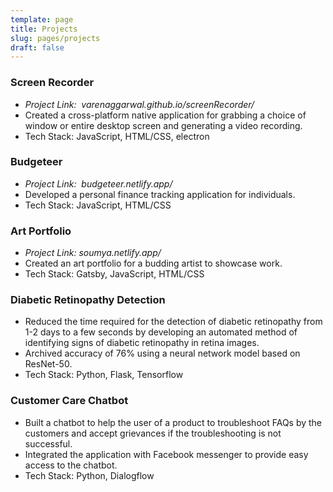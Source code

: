 ```yaml
---
template: page
title: Projects
slug: pages/projects
draft: false
---
```

### Screen Recorder 
- *Project Link: ​ varenaggarwal.github.io/screenRecorder/​*
- Created a cross-platform native application for grabbing a choice of window or entire desktop screen and generating a video recording.
- Tech Stack: JavaScript, HTML/CSS, electron

### Budgeteer​
- *Project Link: ​ budgeteer.netlify.app/*
- Developed a personal finance tracking application for individuals.
- Tech Stack: JavaScript, HTML/CSS

### Art Portfolio ​
- *Project Link: soumya​.netlify.app/​*
- Created an art portfolio for a budding artist to showcase work.
- Tech Stack: Gatsby, JavaScript, HTML/CSS

### Diabetic Retinopathy Detection
- Reduced the time required for the detection of diabetic retinopathy from 1-2 days to a few seconds by developing an automated method of identifying signs of diabetic retinopathy in retina images.
- Archived accuracy of 76% using a neural network model based on ResNet-50.
- Tech Stack: Python, Flask, Tensorflow

### Customer Care Chatbot
- Built a chatbot to help the user of a product to troubleshoot FAQs by the customers and accept
grievances if the troubleshooting is not successful.
- Integrated the application with Facebook messenger to provide easy access to the chatbot.
- Tech Stack: Python, Dialogflow